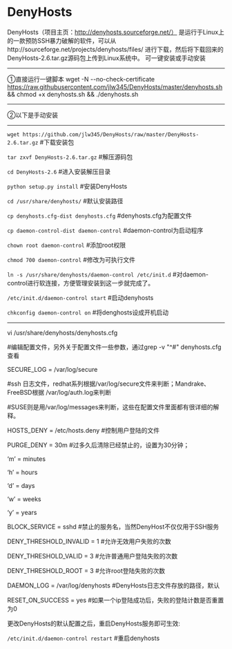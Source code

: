 # DenyHosts
DenyHosts（项目主页：http://denyhosts.sourceforge.net/） 是运行于Linux上的一款预防SSH暴力破解的软件，可以从http://sourceforge.net/projects/denyhosts/files/ 进行下载，然后将下载回来的DenyHosts-2.6.tar.gz源码包上传到Linux系统中。
可一键安装或手动安装
****************************************************************
①直接运行一键脚本
wget -N --no-check-certificate https://raw.githubusercontent.com/jlw345/DenyHosts/master/denyhosts.sh && chmod +x denyhosts.sh && ./denyhosts.sh
****************************************************************

②以下是手动安装
****************************************************************
`wget https://github.com/jlw345/DenyHosts/raw/master/DenyHosts-2.6.tar.gz`   #下载安装包

`tar zxvf DenyHosts-2.6.tar.gz`                                              #解压源码包

`cd DenyHosts-2.6`                                                            #进入安装解压目录

`python setup.py install`                                                    #安装DenyHosts

`cd /usr/share/denyhosts/`                                                  #默认安装路径

`cp denyhosts.cfg-dist denyhosts.cfg`                                    #denyhosts.cfg为配置文件

`cp daemon-control-dist daemon-control`                                #daemon-control为启动程序

`chown root daemon-control`                                           #添加root权限

`chmod 700 daemon-control`                                            #修改为可执行文件

`ln -s /usr/share/denyhosts/daemon-control /etc/init.d`         #对daemon-control进行软连接，方便管理安装到这一步就完成了。

`/etc/init.d/daemon-control start`             #启动denyhosts

`chkconfig daemon-control on`                  #将denghosts设成开机启动
******************************************************************
vi /usr/share/denyhosts/denyhosts.cfg    

#编辑配置文件，另外关于配置文件一些参数，通过grep -v "^#" denyhosts.cfg查看

SECURE_LOG = /var/log/secure     

#ssh 日志文件，redhat系列根据/var/log/secure文件来判断；Mandrake、FreeBSD根据 /var/log/auth.log来判断

 #SUSE则是用/var/log/messages来判断，这些在配置文件里面都有很详细的解释。
 
HOSTS_DENY = /etc/hosts.deny                 #控制用户登陆的文件

PURGE_DENY = 30m                             #过多久后清除已经禁止的，设置为30分钟；

‘m’ = minutes

‘h’ = hours

‘d’ = days

‘w’ = weeks

‘y’ = years

BLOCK_SERVICE = sshd                           #禁止的服务名，当然DenyHost不仅仅用于SSH服务

DENY_THRESHOLD_INVALID = 1                     #允许无效用户失败的次数

DENY_THRESHOLD_VALID = 3                       #允许普通用户登陆失败的次数

DENY_THRESHOLD_ROOT = 3                        #允许root登陆失败的次数

DAEMON_LOG = /var/log/denyhosts                #DenyHosts日志文件存放的路径，默认

RESET_ON_SUCCESS = yes                         #如果一个ip登陆成功后，失败的登陆计数是否重置为0

更改DenyHosts的默认配置之后，重启DenyHosts服务即可生效: 

`/etc/init.d/daemon-control restart`             #重启denyhosts
